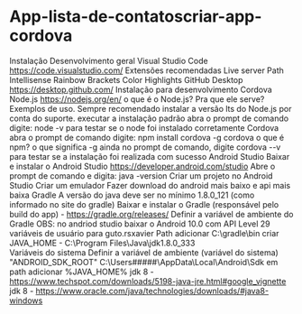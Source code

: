 # App-lista-de-contatoscriar-app-cordova

Instalação
Desenvolvimento geral
Visual Studio Code https://code.visualstudio.com/
Extensões recomendadas
Live server
Path Intellisense
Rainbow Brackets
Color Highlights
GitHub Desktop https://desktop.github.com/
Instalação para desenvolvimento Cordova
Node.js
https://nodejs.org/en/
o que é o Node.js?
Pra que ele serve?
Exemplos de uso.
Sempre recomendado instalar a versão lts do Node.js por conta do suporte.
executar a instalação padrão
abra o prompt de comando
digite: node -v para testar se o node foi instalado corretamente
Cordova
abra o prompt de comando
digite: npm install cordova -g cordova
o que é npm?
o que significa -g
ainda no prompt de comando, digite cordova --v para testar se a instalação foi realizada com sucesso
Android Studio
Baixar e instalar o Android Studio https://developer.android.com/studio
Abre o prompt de comando e digita: java -version
Criar um projeto no Android Studio
Criar um emulador
Fazer download do android mais baixo e api mais baixa
Gradle
A versão do java deve ser no mínimo 1.8.0_121 (como informado no site do gradle)
Baixar e instalar o Gradle (responsável pelo build do app) - https://gradle.org/releases/
Definir a variável de ambiente do Gradle
OBS: no andriod studio baixar o Android 10.0 com API Level 29
variáveis de usuário para guto.rsxavier
Path adicionar C:\gradle\bin
criar
JAVA_HOME - C:\Program Files\Java\jdk1.8.0_333\
Variáveis do sistema
Definir a variável de ambiente (variável do sistema) "ANDROID_SDK_ROOT"
C:\Users\#####\AppData\Local\Android\Sdk
em path adicionar %JAVA_HOME%
jdk 8 - https://www.techspot.com/downloads/5198-java-jre.html#google_vignette
jdk 8 - https://www.oracle.com/java/technologies/downloads/#java8-windows
